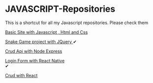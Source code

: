# JAVASCRIPT-Repositories
 This is a shortcut for all my Javascript repositories. Please check them


<a href="https://github.com/ArthurAlesi/JAVASCRIPT-Site-with-HTML-CSS">Basic Site with Javascript , Html and Css </a> <br>

<a href="https://github.com/ArthurAlesi/JAVASCRIPT-JQUERY-Project">Snake Game project with JQuery </a> ✔ <br>

<a href="https://github.com/ArthurAlesi/NODE-Crud-Api">Crud Api with Node Express </a> <br>

<a href="https://github.com/ArthurAlesi/Form-React-Native">Login Form with React Native </a> <br>✔

<a href="https://github.com/ArthurAlesi/REACT-NATIVE-APP-AluraCourse">Crud with React </a> <br>
